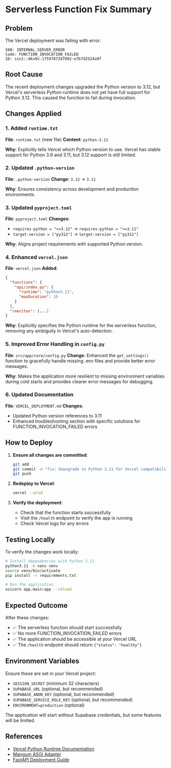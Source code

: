 # Serverless Function Fix Summary

## Problem
The Vercel deployment was failing with error:
```
500: INTERNAL_SERVER_ERROR
Code: FUNCTION_INVOCATION_FAILED
ID: sin1::4kx9v-1759707297892-e7b7d2524a9f
```

## Root Cause
The recent deployment changes upgraded the Python version to 3.12, but Vercel's serverless Python runtime does not yet have full support for Python 3.12. This caused the function to fail during invocation.

## Changes Applied

### 1. Added `runtime.txt`
**File**: `runtime.txt` (new file)
**Content**: `python-3.11`

**Why**: Explicitly tells Vercel which Python version to use. Vercel has stable support for Python 3.9 and 3.11, but 3.12 support is still limited.

### 2. Updated `.python-version`
**File**: `.python-version`
**Change**: `3.12` → `3.11`

**Why**: Ensures consistency across development and production environments.

### 3. Updated `pyproject.toml`
**File**: `pyproject.toml`
**Changes**:
- `requires-python = ">=3.12"` → `requires-python = ">=3.11"`
- `target-version = ["py312"]` → `target-version = ["py311"]`

**Why**: Aligns project requirements with supported Python version.

### 4. Enhanced `vercel.json`
**File**: `vercel.json`
**Added**:
```json
{
  "functions": {
    "api/index.py": {
      "runtime": "python3.11",
      "maxDuration": 10
    }
  },
  "rewrites": [...]
}
```

**Why**: Explicitly specifies the Python runtime for the serverless function, removing any ambiguity in Vercel's auto-detection.

### 5. Improved Error Handling in `config.py`
**File**: `src/app/core/config.py`
**Change**: Enhanced the `get_settings()` function to gracefully handle missing .env files and provide better error messages.

**Why**: Makes the application more resilient to missing environment variables during cold starts and provides clearer error messages for debugging.

### 6. Updated Documentation
**File**: `VERCEL_DEPLOYMENT.md`
**Changes**: 
- Updated Python version references to 3.11
- Enhanced troubleshooting section with specific solutions for FUNCTION_INVOCATION_FAILED errors

## How to Deploy

1. **Ensure all changes are committed**:
   ```bash
   git add .
   git commit -m "fix: Downgrade to Python 3.11 for Vercel compatibility"
   git push
   ```

2. **Redeploy to Vercel**:
   ```bash
   vercel --prod
   ```

3. **Verify the deployment**:
   - Check that the function starts successfully
   - Visit the `/health` endpoint to verify the app is running
   - Check Vercel logs for any errors

## Testing Locally

To verify the changes work locally:

```bash
# Install dependencies with Python 3.11
python3.11 -m venv venv
source venv/bin/activate
pip install -r requirements.txt

# Run the application
uvicorn app.main:app --reload
```

## Expected Outcome

After these changes:
- ✅ The serverless function should start successfully
- ✅ No more FUNCTION_INVOCATION_FAILED errors
- ✅ The application should be accessible at your Vercel URL
- ✅ The `/health` endpoint should return `{"status": "healthy"}`

## Environment Variables

Ensure these are set in your Vercel project:
- `SESSION_SECRET` (minimum 32 characters)
- `SUPABASE_URL` (optional, but recommended)
- `SUPABASE_ANON_KEY` (optional, but recommended)
- `SUPABASE_SERVICE_ROLE_KEY` (optional, but recommended)
- `ENVIRONMENT=production` (optional)

The application will start without Supabase credentials, but some features will be limited.

## References

- [Vercel Python Runtime Documentation](https://vercel.com/docs/functions/serverless-functions/runtimes/python)
- [Mangum ASGI Adapter](https://mangum.io/)
- [FastAPI Deployment Guide](https://fastapi.tiangolo.com/deployment/)
